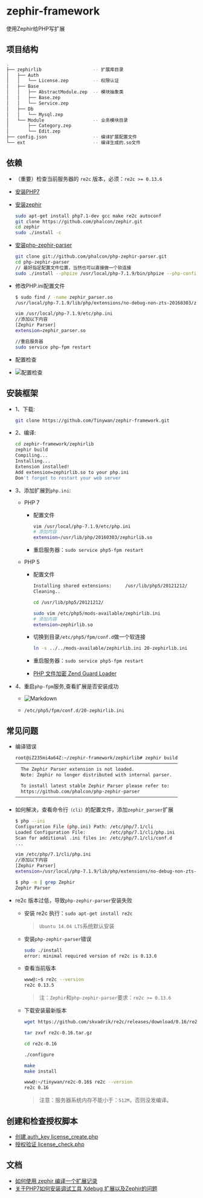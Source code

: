 # zephir-framework
使用Zephir给PHP写扩展

##   项目结构 <a name="目录结构" />

```bash
.
├── zephirlib                   -- 扩展库目录
│   ├── Auth
│   │   └── License.zep         -- 权限认证
│   ├── Base
│   │   ├── AbstractModule.zep  -- 模块抽象类
│   │   ├── Base.zep
│   │   └── Service.zep
│   ├── Db
│   │   └── Mysql.zep
│   └── Module                  -- 业务模块目录
│       ├── Category.zep
│       └── Edit.zep            
├── config.json                 -- 编译扩展配置文件
└── ext                         -- 编译生成的.so文件
```

##  依赖 <a name="编译环境" />
+   （重要）检查当前服务器的 `re2c` 版本，必须：`re2c >= 0.13.6` 
+   [安装PHP7](http://www.cnblogs.com/tinywan/p/6607395.html)
+   [安装zephir](https://github.com/phalcon/zephir)

    ```bash
    sudo apt-get install php7.1-dev gcc make re2c autoconf
    git clone https://github.com/phalcon/zephir.git
    cd zephir
    sudo ./install -c
    ```
+   [安装php-zephir-parser](https://github.com/phalcon/php-zephir-parser)

    ```bash
    git clone git://github.com/phalcon/php-zephir-parser.git
    cd php-zephir-parser
    // 最好指定配置文件位置，当然也可以直接做一个软连接
    sudo ./install --phpize /usr/local/php-7.1.9/bin/phpize --php-config /usr/local/php-7.1.9/bin/php-config
    ```
+   修改PHP.ini配置文件

    ```bash
    $ sudo find / -name zephir_parser.so
    /usr/local/php-7.1.9/lib/php/extensions/no-debug-non-zts-20160303/zephir_parser.so

    vim /usr/local/php-7.1.9/etc/php.ini 
    //添加以下内容
    [Zephir Parser]
    extension=zephir_parser.so

    //重启服务器
    sudo service php-fpm restart
    ```
+   配置检查  

   + ![配置检查](https://github.com/Tinywan/zephir-framework/blob/master/file/Zephir-Parser.png)

##  安装框架 <a name="如何编译" />
+   1、下载:

    ```bash
    git clone https://github.com/Tinywan/zephir-framework.git
    ```
+   2、编译:

    ```bash
    cd zephir-framework/zephirlib
    zephir build
    Compiling...
    Installing...
    Extension installed!
    Add extension=zephirlib.so to your php.ini
    Don't forget to restart your web server
    ```
+   3、添加扩展到`php.ini`:
    + PHP 7
        + 配置文件
        
            ```bash
            vim /usr/local/php-7.1.9/etc/php.ini
            # 添加内容
            extension=/usr/lib/php/20160303/zephirlib.so
            ```
            
        +   重启服务器：`sudo service php5-fpm restart`  
         
    + PHP 5
        + 配置文件
        
            ```bash
            Installing shared extensions:     /usr/lib/php5/20121212/
            Cleaning..
        
            cd /usr/lib/php5/20121212/
        
            sudo vim /etc/php5/mods-available/zephirlib.ini 
            # 添加内容
            extension=zephirlib.so
            ```
        + 切换到目录`/etc/php5/fpm/conf.d`做一个软连接
        
            ```bash
            ln -s ../../mods-available/zephirlib.ini 20-zephirlib.ini
            ```
        +   重启服务器：`sudo service php5-fpm restart`   
         
        + [PHP 文件加密 Zend Guard Loader](http://www.cnblogs.com/tinywan/p/6888061.html) 
        
+   4、重启`php-fpm`服务,查看扩展是否安装成功
    
    +   ![Markdown](https://github.com/Tinywan/zephir-framework/blob/master/file/zephir_config_file1.png) 
    
    +   `/etc/php5/fpm/conf.d/20-zephirlib.ini`

##  常见问题    

+   编译错误

    ```bash
    root@iZ235mi4a64Z:~/zephir-framework/zephirlib# zephir build
    ────────────────────────────────────────────────────────────
      The Zephir Parser extension is not loaded.
      Note: Zephir no longer distributed with internal parser.
      
      To install latest stable Zephir Parser please refer to:
      https://github.com/phalcon/php-zephir-parser
    ────────────────────────────────────────────────────────────
    ```
+   如何解决，查看命令行`（cli）`的配置文件，添加`zephir_parser`扩展

    ```bash
    $ php --ini
    Configuration File (php.ini) Path: /etc/php/7.1/cli
    Loaded Configuration File:         /etc/php/7.1/cli/php.ini
    Scan for additional .ini files in: /etc/php/7.1/cli/conf.d
    ...

    vim /etc/php/7.1/cli/php.ini  
    //添加以下内容
    [Zephir Parser]
    extension=/usr/local/php-7.1.9/lib/php/extensions/no-debug-non-zts-20160303/zephir_parser.so

    $ php -m | grep Zephir
    Zephir Parser
    ```
+ re2c 版本过低，导致`php-zephir-parser`安装失败

    * 安装 re2c 执行：`sudo apt-get install re2c`
    
      > `Ubuntu 14.04 LTS`系统默认安装
    
    * 安装`php-zephir-parser`错误
    
        ```bash
        sudo ./install
        error: minimal required version of re2c is 0.13.6
        ```
    * 查看当前版本
    
        ```bash
        www@:~$ re2c --version
        re2c 0.13.5
        ```
        > 注：`Zephir`和`php-zephir-parser`要求：`re2c >= 0.13.6`
        
    * 下载安装最新版本
    
        ```bash
        wget https://github.com/skvadrik/re2c/releases/download/0.16/re2c-0.16.tar.gz
        
        tar zxvf re2c-0.16.tar.gz
        
        cd re2c-0.16
        
        ./configure
        
        make
        make install
        
        www@:~/tinywan/re2c-0.16$ re2c --version
        re2c 0.16
        ```
        > 注意：服务器系统内存不能小于：`512M`，否则没发编译。
        
##  创建和检查授权脚本
+   [创建 auth_key license_create.php](https://github.com/Tinywan/zephir-framework/blob/master/test/script/license_create.php)
+   [授权验证 license_check.php](https://github.com/Tinywan/zephir-framework/blob/master/test/script/license_check.php)

##  文档
+   [如何使用 zephir 编译一个扩展记录](http://www.cnblogs.com/tinywan/p/7753456.html) 
+   [关于PHP7如何安装调试工具 Xdebug 扩展以及Zephir的问题](http://www.cnblogs.com/tinywan/p/7447958.html) 
